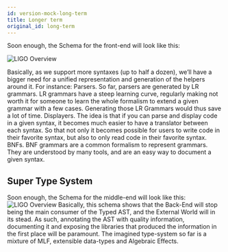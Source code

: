 ```yaml
---
id: version-mock-long-term
title: Longer term
original_id: long-term
---
```


Soon enough, the Schema for the front-end will look like this:

![LIGO Overview](/img/generic-front-end.png)

Basically, as we support more syntaxes (up to half a dozen), we’ll have a bigger need for a unified representation and generation of the helpers around it.
For instance:
Parsers. So far, parsers are generated by LR grammars. LR grammars have a steep learning curve, regularly making not worth it for someone to learn the whole formalism to extend a given grammar with a few cases. Generating those LR Grammars would thus save a lot of time.
Displayers. The idea is that if you can parse and display code in a given syntax, it becomes much easier to have a translator between each syntax. So that not only it becomes possible for users to write code in their favorite syntax, but also to only read code in their favorite syntax.
BNFs. BNF grammars are a common formalism to represent grammars. They are understood by many tools, and are an easy way to document a given syntax.
## Super Type System
Soon enough, the Schema for the middle-end will look like this:
![LIGO Overview](/img/super-type-system.png)
Basically, this schema shows that the Back-End will stop being the main consumer of the Typed AST, and the External World will in its stead.
As such, annotating the AST with quality information, documenting it and exposing the libraries that produced the information in the first place will be paramount.
The imagined type-system so far is a mixture of MLF, extensible data-types and Algebraic Effects.